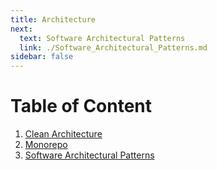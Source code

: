 ```yaml
---
title: Architecture
next:
  text: Software Architectural Patterns
  link: ./Software_Architectural_Patterns.md
sidebar: false
---
```


# Table of Content

1. [Clean Architecture](./Clean_Architecture.md)
2. [Monorepo](./Monorepo.md)
3. [Software Architectural Patterns](./Software_Architectural_Patterns.md)
